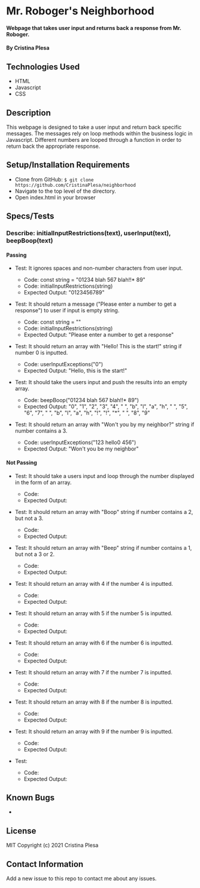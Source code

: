 # Mr. Roboger's Neighborhood

#### Webpage that takes user input and returns back a response from Mr. Roboger.

#### By Cristina Plesa

## Technologies Used

* HTML
* Javascript
* CSS

## Description

This webpage is designed to take a user input and return back specific messages. The messages rely on loop methods within the business logic in Javascript. Different numbers are looped through a function in order to return back the appropriate response.

## Setup/Installation Requirements

* Clone from GitHub: `$ git clone https://github.com/CristinaPlesa/neighborhood`
* Navigate to the top level of the directory.
* Open index.html in your browser

## Specs/Tests

### Describe: initialInputRestrictions(text), userInput(text), beepBoop(text)

#### Passing

* Test: It ignores spaces and non-number characters from user input.
  * Code: const string = "01234 blah 567 blah!!* 89"
  * Code: initialInputRestrictions(string)
  * Expected Output: "0123456789"

* Test: It should return a message ("Please enter a number to get a response") to user if input is empty string.
  * Code: const string = ""
  * Code: initialInputRestrictions(string)
  * Expected Output: "Please enter a number to get a response"

* Test: It should return an array with "Hello! This is the start!" string if number 0 is inputted.
  * Code: userInputExceptions("0")
  * Expected Output: "Hello, this is the start!"

* Test: It should take the users input and push the results into an empty array.
  * Code: beepBoop("01234 blah 567 blah!!* 89")
  * Expected Output: "0", "1", "2", "3", "4", " ", "b", "l", "a", "h", " ", "5", "6", "7", " ", "b", "l", "a", "h", "!", "!", "*", " ", "8", "9"

* Test: It should return an array with "Won't you by my neighbor?" string if number contains a 3.
  * Code: userInputExceptions("123 hello0 456")
  * Expected Output: "Won't you be my neighbor"

#### Not Passing

<!-- * Test: It receives a text string from a user and coverts it to a integar.
  * Code: 
  * Expected Output: -->

* Test: It should take a users input and loop through the number displayed in the form of an array.
  * Code:
  * Expected Output:

* Test: It should return an array with "Boop" string if number contains a 2, but not a 3.
  * Code: 
  * Expected Output:

* Test: It should return an array with "Beep" string if number contains a 1, but not a 3 or 2.
  * Code: 
  * Expected Output:

* Test: It should return an array with 4 if the number 4 is inputted.
  * Code: 
  * Expected Output:

* Test: It should return an array with 5 if the number 5 is inputted.
  * Code: 
  * Expected Output:

* Test: It should return an array with 6 if the number 6 is inputted.
  * Code: 
  * Expected Output:

* Test: It should return an array with 7 if the number 7 is inputted.
  * Code: 
  * Expected Output:

* Test: It should return an array with 8 if the number 8 is inputted.
  * Code: 
  * Expected Output:

* Test: It should return an array with 9 if the number 9 is inputted.
  * Code: 
  * Expected Output:

* Test: 
  * Code: 
  * Expected Output:

## Known Bugs

* 

## License

MIT Copyright (c) 2021 Cristina Plesa

## Contact Information

Add a new issue to this repo to contact me about any issues.